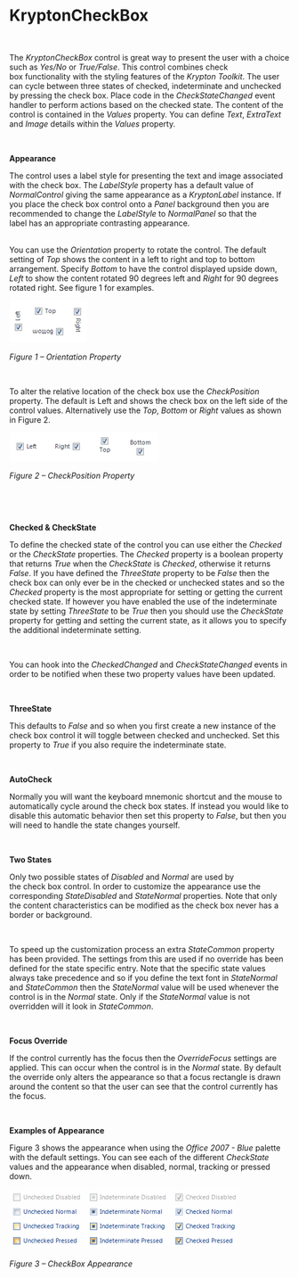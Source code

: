 # KryptonCheckBox

 

The *KryptonCheckBox* control is great way to present the user with a choice
such as *Yes/No* or *True/False*. This control combines check box functionality
with the styling features of the *Krypton Toolkit*. The user can cycle between
three states of checked, indeterminate and unchecked by pressing the check box.
Place code in the *CheckStateChanged* event handler to perform actions based on
the checked state. The content of the control is contained in the *Values*
property. You can define *Text*, *ExtraText* and *Image* details within the
*Values* property.

 

**Appearance** 

The control uses a label style for presenting the text and image associated with
the check box. The *LabelStyle* property has a default value of *NormalControl*
giving the same appearance as a *KryptonLabel* instance. If you place the check
box control onto a *Panel* background then you are recommended to change
the *LabelStyle* to *NormalPanel* so that the label has an appropriate
contrasting appearance.  
 

You can use the *Orientation* property to rotate the control. The default
setting of *Top* shows the content in a left to right and top to bottom
arrangement. Specify *Bottom* to have the control displayed upside down, *Left*
to show the content rotated 90 degrees left and *Right* for 90 degrees rotated
right. See figure 1 for examples.

![*Figure 1 – Orientation Property*](KryptonCheckBox1.png)

*Figure 1 – Orientation Property*

 

To alter the relative location of the check box use the *CheckPosition*
property. The default is Left and shows the check box on the left side of the
control values. Alternatively use the *Top*, *Bottom* or *Right* values as shown
in Figure 2.

![*Figure 2 – CheckPosition Property*](KryptonCheckBox2.png)

*Figure 2 – CheckPosition Property*

 

 

**Checked & CheckState**

To define the checked state of the control you can use either the *Checked* or
the *CheckState* properties. The *Checked* property is a boolean property that
returns *True* when the *CheckState* is *Checked*, otherwise it returns *False*.
If you have defined the *ThreeState* property to be *False* then the check box
can only ever be in the checked or unchecked states and so the *Checked*
property is the most appropriate for setting or getting the current checked
state. If however you have enabled the use of the indeterminate state by setting
*ThreeState* to be *True* then you should use the *CheckState* property for
getting and setting the current state, as it allows you to specify the
additional indeterminate setting.

 

You can hook into the *CheckedChanged* and *CheckStateChanged* events in order
to be notified when these two property values have been updated.

 

**ThreeState**

This defaults to *False* and so when you first create a new instance of the
check box control it will toggle between checked and unchecked. Set this
property to *True* if you also require the indeterminate state.

 

**AutoCheck**

Normally you will want the keyboard mnemonic shortcut and the mouse to
automatically cycle around the check box states. If instead you would like to
disable this automatic behavior then set this property to *False*, but then you
will need to handle the state changes yourself.

 

**Two States** 

Only two possible states of *Disabled* and *Normal* are used by
the check box control. In order to customize the appearance use the
corresponding *StateDisabled* and *StateNormal* properties. Note that only the
content characteristics can be modified as the check box never has a border or
background.

 

To speed up the customization process an extra *StateCommon* property has been
provided. The settings from this are used if no override has been defined for
the state specific entry. Note that the specific state values always take
precedence and so if you define the text font in *StateNormal* and *StateCommon*
then the *StateNormal* value will be used whenever the control is in the
*Normal* state. Only if the *StateNormal* value is not overridden will it look
in *StateCommon*.

 

**Focus Override** 

If the control currently has the focus then the *OverrideFocus* settings are
applied. This can occur when the control is in the *Normal* state. By default
the override only alters the appearance so that a focus rectangle is drawn
around the content so that the user can see that the control currently has the
focus.

 

**Examples of Appearance** 

Figure 3 shows the appearance when using the *Office 2007 - Blue* palette with
the default settings. You can see each of the different *CheckState* values and
the appearance when disabled, normal, tracking or pressed down.

![*Figure 3 – CheckBox Appearance*](KryptonCheckBox3.png)

*Figure 3 – CheckBox Appearance*

 

 

